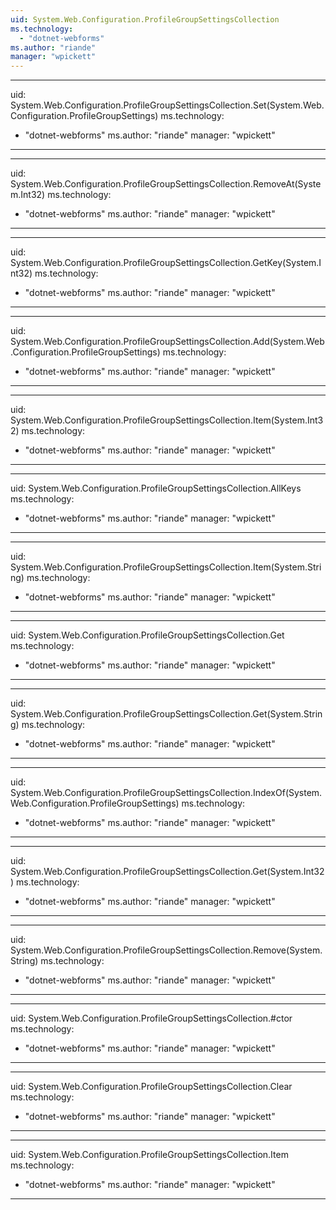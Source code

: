 ```yaml
---
uid: System.Web.Configuration.ProfileGroupSettingsCollection
ms.technology: 
  - "dotnet-webforms"
ms.author: "riande"
manager: "wpickett"
---
```


---
uid: System.Web.Configuration.ProfileGroupSettingsCollection.Set(System.Web.Configuration.ProfileGroupSettings)
ms.technology: 
  - "dotnet-webforms"
ms.author: "riande"
manager: "wpickett"
---

---
uid: System.Web.Configuration.ProfileGroupSettingsCollection.RemoveAt(System.Int32)
ms.technology: 
  - "dotnet-webforms"
ms.author: "riande"
manager: "wpickett"
---

---
uid: System.Web.Configuration.ProfileGroupSettingsCollection.GetKey(System.Int32)
ms.technology: 
  - "dotnet-webforms"
ms.author: "riande"
manager: "wpickett"
---

---
uid: System.Web.Configuration.ProfileGroupSettingsCollection.Add(System.Web.Configuration.ProfileGroupSettings)
ms.technology: 
  - "dotnet-webforms"
ms.author: "riande"
manager: "wpickett"
---

---
uid: System.Web.Configuration.ProfileGroupSettingsCollection.Item(System.Int32)
ms.technology: 
  - "dotnet-webforms"
ms.author: "riande"
manager: "wpickett"
---

---
uid: System.Web.Configuration.ProfileGroupSettingsCollection.AllKeys
ms.technology: 
  - "dotnet-webforms"
ms.author: "riande"
manager: "wpickett"
---

---
uid: System.Web.Configuration.ProfileGroupSettingsCollection.Item(System.String)
ms.technology: 
  - "dotnet-webforms"
ms.author: "riande"
manager: "wpickett"
---

---
uid: System.Web.Configuration.ProfileGroupSettingsCollection.Get
ms.technology: 
  - "dotnet-webforms"
ms.author: "riande"
manager: "wpickett"
---

---
uid: System.Web.Configuration.ProfileGroupSettingsCollection.Get(System.String)
ms.technology: 
  - "dotnet-webforms"
ms.author: "riande"
manager: "wpickett"
---

---
uid: System.Web.Configuration.ProfileGroupSettingsCollection.IndexOf(System.Web.Configuration.ProfileGroupSettings)
ms.technology: 
  - "dotnet-webforms"
ms.author: "riande"
manager: "wpickett"
---

---
uid: System.Web.Configuration.ProfileGroupSettingsCollection.Get(System.Int32)
ms.technology: 
  - "dotnet-webforms"
ms.author: "riande"
manager: "wpickett"
---

---
uid: System.Web.Configuration.ProfileGroupSettingsCollection.Remove(System.String)
ms.technology: 
  - "dotnet-webforms"
ms.author: "riande"
manager: "wpickett"
---

---
uid: System.Web.Configuration.ProfileGroupSettingsCollection.#ctor
ms.technology: 
  - "dotnet-webforms"
ms.author: "riande"
manager: "wpickett"
---

---
uid: System.Web.Configuration.ProfileGroupSettingsCollection.Clear
ms.technology: 
  - "dotnet-webforms"
ms.author: "riande"
manager: "wpickett"
---

---
uid: System.Web.Configuration.ProfileGroupSettingsCollection.Item
ms.technology: 
  - "dotnet-webforms"
ms.author: "riande"
manager: "wpickett"
---
